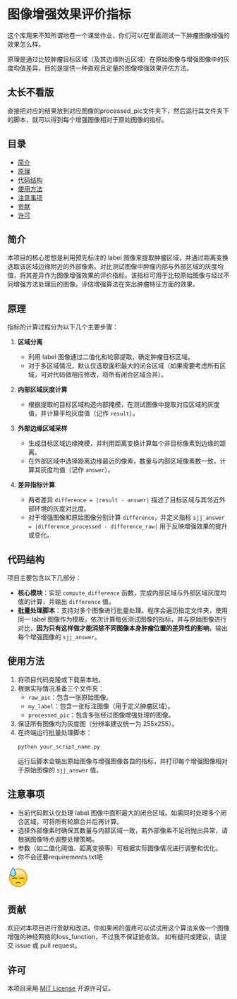 # 图像增强效果评价指标
这个库用来不知所谓地卷一个课堂作业，你们可以在里面测试一下肿瘤图像增强的效果怎么样。

原理是通过比较肿瘤目标区域（及其边缘附近区域）在原始图像与增强图像中的灰度均值差异，目的是提供一种直观且定量的图像增强效果评估方法。

## 太长不看版
直接把对应的结果放到对应图像的processed_pic文件夹下，然后运行其文件夹下的脚本，就可以得到每个增强图像相对于原始图像的指标。


## 目录
- [简介](#简介)
- [原理](#原理)
- [代码结构](#代码结构)
- [使用方法](#使用方法)
- [注意事项](#注意事项)
- [贡献](#贡献)
- [许可](#许可)

## 简介
本项目的核心思想是利用预先标注的 label 图像来提取肿瘤区域，并通过距离变换选取该区域边缘附近的外部像素。对比测试图像中肿瘤内部与外部区域的灰度均值，将其差异作为图像增强效果的评价指标。该指标可用于比较原始图像与经过不同增强方法处理后的图像，评估增强算法在突出肿瘤特征方面的效果。

## 原理
指标的计算过程分为以下几个主要步骤：
1. **区域分离**  
   - 利用 label 图像通过二值化和轮廓提取，确定肿瘤目标区域。
   - 对于多区域情况，默认仅选取面积最大的闭合区域（如果需要考虑所有区域，可对代码做相应修改，将所有闭合区域合并）。
   
2. **内部区域灰度计算**  
   - 根据提取的目标区域构造内部掩模，在测试图像中提取对应区域的灰度值，并计算平均灰度值（记作 `result`）。

3. **外部边缘区域采样**  
   - 生成目标区域边缘掩模，并利用距离变换计算每个非目标像素到边缘的距离。
   - 在外部区域中选择距离边缘最近的像素，数量与内部区域像素数一致，计算其灰度均值（记作 `answer`）。

4. **差异指标计算**  
   - 两者差异 `difference = |result - answer|` 描述了目标区域与其邻近外部环境的灰度对比度。
   - 对于增强图像和原始图像分别计算 `difference`，并定义指标 `sjj_answer = |difference_processed - difference_raw|` 用于反映增强效果的提升或变化。

## 代码结构
项目主要包含以下几部分：
- **核心模块**：实现 `compute_difference` 函数，完成内部区域与外部区域灰度均值的计算，并输出 `difference` 值。
- **批量处理脚本**：支持对多个图像进行批量处理。程序会遍历指定文件夹，使用同一 label 图像作为模板，依次计算每张测试图像的指标，并与原始图像进行对比，**因为只有这样做才能消除不同图像本身肿瘤位置的差异性的影响**，输出每个增强图像的 `sjj_answer`。

## 使用方法
1. 将项目代码克隆或下载至本地。
2. 根据实际情况准备三个文件夹：
   - `raw_pic`：包含一张原始图像。
   - `my_label`：包含一张标注图像（用于定义肿瘤区域）。
   - `processed_pic`：包含多张经过图像增强处理的图像。
3. 保证所有图像均为灰度图（分辨率建议统一为 255x255）。
4. 在终端运行批量处理脚本：
   ```bash
   python your_script_name.py
   ```
   运行后脚本会输出原始图像与增强图像各自的指标，并打印每个增强图像相对于原始图像的 `sjj_answer` 值。

## 注意事项
- 当前代码默认仅处理 label 图像中面积最大的闭合区域。如需同时处理多个闭合区域，可将所有轮廓合并后再计算。
- 选择外部像素时确保其数量与内部区域一致，若外部像素不足将抛出异常，请根据图像特点调整处理策略。
- 参数（如二值化阈值、距离变换等）可根据实际图像情况进行调整和优化。
- 你不会还要requirements.txt吧

![alt text](makefun.png)

## 贡献
欢迎对本项目进行贡献和改进。你如果闲的蛋疼可以试试用这个算法来做一个图像增强的神经网络的loss_function，不过我不保证能收敛。
如有疑问或建议，请提交 issue 或 pull request。

## 许可
本项目采用 [MIT License](LICENSE) 开源许可证。

